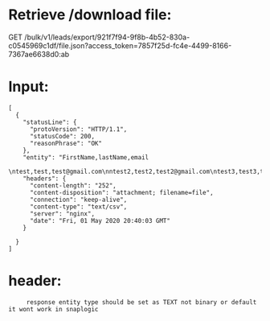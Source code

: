 
Retrieve /download file:
========================
  GET /bulk/v1/leads/export/921f7f94-9f8b-4b52-830a-c0545969c1df/file.json?access_token=7857f25d-fc4e-4499-8166-7367ae6638d0:ab

Input:
======


    [
      {
        "statusLine": {
          "protoVersion": "HTTP/1.1",
          "statusCode": 200,
          "reasonPhrase": "OK"
        },
        "entity": "FirstName,lastName,email
                 \ntest,test,test@gmail.com\nntest2,test2,test2@gmail.com\ntest3,test3,test3@gmail.com
        "headers": {
          "content-length": "252",
          "content-disposition": "attachment; filename=file",
          "connection": "keep-alive",
          "content-type": "text/csv",
          "server": "nginx",
          "date": "Fri, 01 May 2020 20:40:03 GMT"
        } 

      }
    ]

header:
=======
         response entity type should be set as TEXT not binary or default it wont work in snaplogic
